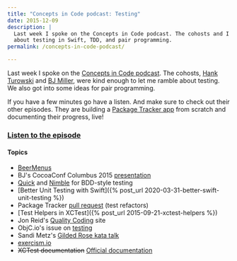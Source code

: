 ```yaml
---
title: "Concepts in Code podcast: Testing"
date: 2015-12-09
description: |
  Last week I spoke on the Concepts in Code podcast. The cohosts and I chatted
  about testing in Swift, TDD, and pair programming.
permalink: /concepts-in-code-podcast/

---
```


Last week I spoke on the [Concepts in Code podcast](http://podcast.conceptsincode.com). The cohosts, [Hank Turowski](https://twitter.com/HankTurowski) and [BJ Miller](https://twitter.com/bjmillerltd), were kind enough to let me ramble about testing. We also got into some ideas for pair programming.

If you have a few minutes go have a listen. And make sure to check out their other episodes. They are building a [Package Tracker app](https://github.com/ConceptsInCode/PackageTracker) from scratch and documenting their progress, live!

### [Listen to the episode](http://podcast.conceptsincode.com/ep-10-testing-with-joe-masilotti)

#### Topics

* [BeerMenus](https://www.beermenus.com)
* BJ's CocoaConf Columbus 2015 [presentation](https://github.com/SixFiveSoftware/TestingTesting123Presentation)
* [Quick](https://github.com/Quick/Quick) and [Nimble](https://github.com/Quick/Nimble) for BDD-style testing
* [Better Unit Testing with Swift]({% post_url 2020-03-31-better-swift-unit-testing %})
* Package Tracker [pull request](https://github.com/ConceptsInCode/PackageTracker/pull/9) (test refactors)
* [Test Helpers in XCTest]({% post_url 2015-09-21-xctest-helpers %})
* Jon Reid's [Quality Coding](http://qualitycoding.org) site
* ObjC.io's issue on [testing](https://www.objc.io/issues/15-testing/)
* Sandi Metz's [Gilded Rose kata talk](https://www.objc.io/issues/15-testing/)
* [exercism.io](http://exercism.io)
* ~~XCTest documentation~~ [Official documentation](https://developer.apple.com/documentation/xctest/user_interface_tests)
